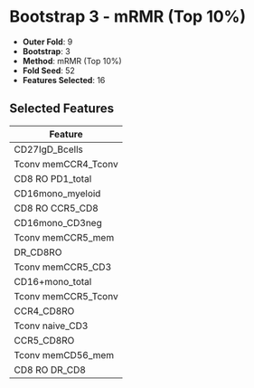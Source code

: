 # Bootstrap 3 - mRMR (Top 10%)

- **Outer Fold**: 9
- **Bootstrap**: 3
- **Method**: mRMR (Top 10%)
- **Fold Seed**: 52
- **Features Selected**: 16

## Selected Features

| Feature |
|---------|
| CD27IgD_Bcells |
| Tconv memCCR4_Tconv |
| CD8 RO PD1_total |
| CD16mono_myeloid |
| CD8 RO CCR5_CD8 |
| CD16mono_CD3neg |
| Tconv memCCR5_mem |
| DR_CD8RO |
| Tconv memCCR5_CD3 |
| CD16+mono_total |
| Tconv memCCR5_Tconv |
| CCR4_CD8RO |
| Tconv naive_CD3 |
| CCR5_CD8RO |
| Tconv memCD56_mem |
| CD8 RO DR_CD8 |
